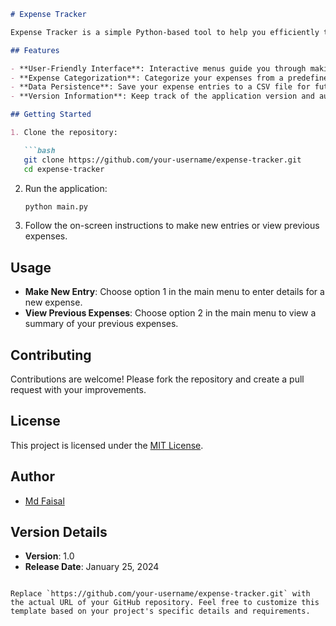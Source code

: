 

```markdown
# Expense Tracker

Expense Tracker is a simple Python-based tool to help you efficiently track your expenses. It allows you to make new entries, categorize expenses, and view previous expenses.

## Features

- **User-Friendly Interface**: Interactive menus guide you through making new entries and viewing expenses.
- **Expense Categorization**: Categorize your expenses from a predefined list for better organization.
- **Data Persistence**: Save your expense entries to a CSV file for future reference.
- **Version Information**: Keep track of the application version and author details.

## Getting Started

1. Clone the repository:

   ```bash
   git clone https://github.com/your-username/expense-tracker.git
   cd expense-tracker
   ```

2. Run the application:

   ```bash
   python main.py
   ```

3. Follow the on-screen instructions to make new entries or view previous expenses.

## Usage

- **Make New Entry**: Choose option 1 in the main menu to enter details for a new expense.
- **View Previous Expenses**: Choose option 2 in the main menu to view a summary of your previous expenses.

## Contributing

Contributions are welcome! Please fork the repository and create a pull request with your improvements.

## License

This project is licensed under the [MIT License](LICENSE).

## Author

- [Md Faisal](https://github.com/your-username)

## Version Details

- **Version**: 1.0
- **Release Date**: January 25, 2024

```

Replace `https://github.com/your-username/expense-tracker.git` with the actual URL of your GitHub repository. Feel free to customize this template based on your project's specific details and requirements.
